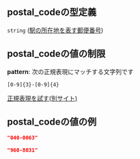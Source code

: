 ## postal\_codeの型定義

`string` ([駅の所在地を表す郵便番号](tree_segment-properties-頂点リスト-探索部分木の頂点-properties-駅の所在地を表す郵便番号.md))

## postal\_codeの値の制限

**pattern**: 次の正規表現にマッチする文字列です

```regexp
[0-9]{3}-[0-9]{4}
```

[正規表現を試す(別サイト)](https://regexr.com/?expression=%5B0-9%5D%7B3%7D-%5B0-9%5D%7B4%7D "try regular expression with regexr.com")

## postal\_codeの値の例

```json
"040-0063"
```

```json
"960-8031"
```
